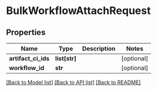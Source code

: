 # BulkWorkflowAttachRequest

## Properties
Name | Type | Description | Notes
------------ | ------------- | ------------- | -------------
**artifact_ci_ids** | **list[str]** |  | [optional] 
**workflow_id** | **str** |  | [optional] 

[[Back to Model list]](../README.md#documentation-for-models) [[Back to API list]](../README.md#documentation-for-api-endpoints) [[Back to README]](../README.md)


